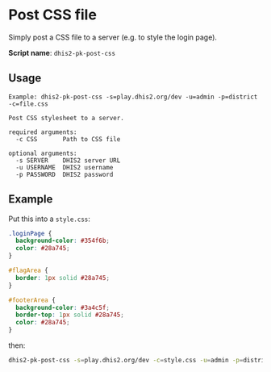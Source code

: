 # Post CSS file

Simply post a CSS file to a server (e.g. to style the login page).

**Script name**: `dhis2-pk-post-css`

## Usage

```
Example: dhis2-pk-post-css -s=play.dhis2.org/dev -u=admin -p=district -c=file.css

Post CSS stylesheet to a server.

required arguments:
  -c CSS       Path to CSS file

optional arguments:
  -s SERVER    DHIS2 server URL
  -u USERNAME  DHIS2 username
  -p PASSWORD  DHIS2 password
```

## Example

Put this into a `style.css`:

```css
.loginPage {
  background-color: #354f6b;
  color: #28a745;
}

#flagArea {
  border: 1px solid #28a745;
}

#footerArea {
  background-color: #3a4c5f;
  border-top: 1px solid #28a745;
  color: #28a745;
}
```

then:

```bash
dhis2-pk-post-css -s=play.dhis2.org/dev -c=style.css -u=admin -p=district
```

